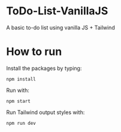 # ToDo-List-VanillaJS

A basic to-do list using vanilla JS + Tailwind

# How to run

Install the packages by typing:

`npm install`

Run with:

`npm start`

Run Tailwind output styles with:

`npm run dev`
